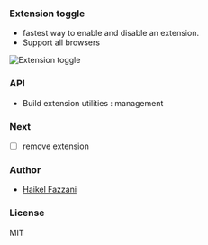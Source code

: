 ### Extension toggle
- fastest way to enable and disable an extension.
- Support all browsers

![Extension toggle](https://i.ibb.co/PZHHc08/extension-toggle.png)

### API
- Build extension utilities : management

### Next
- [ ] remove extension

### Author
- [Haikel Fazzani](https://github.com/haikelfazzani)

### License
MIT